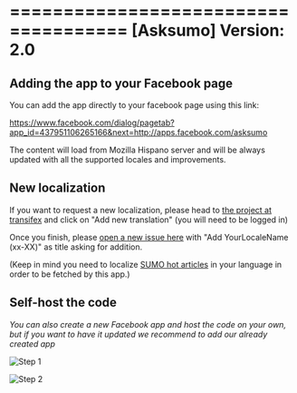 ===================================== 
[Asksumo] 
Version: 2.0
=====================================

## Adding the app to your Facebook page
You can add the app directly to your facebook page using this link:

https://www.facebook.com/dialog/pagetab?app_id=437951106265166&next=http://apps.facebook.com/asksumo

The content will load from Mozilla Hispano server and will be always updated with all the supported locales and improvements.

## New localization

If you want to request a new localization, please head to [the project at transifex](https://www.transifex.com/projects/p/mozillahispano/resource/asksumo-fb/)  and click on "Add new translation" (you will need to be logged in)

Once you finish, please [open a new issue here](https://github.com/mozillahispano/asksumo-fb/issues) with "Add YourLocaleName (xx-XX)" as title asking for addition.

(Keep in mind you need to localize [SUMO hot articles](https://support.mozilla.org/topics/hot) in your language in order to be fetched by this app.)

## Self-host the code
*You can also create a new Facebook app and host the code on your own, but if you want to have it updated we recommend to add our already created app*

![Step 1](asksumo-fb/blob/master/doc/1install.png)

![Step 2](asksumo-fb/blob/master/doc/2install.png)